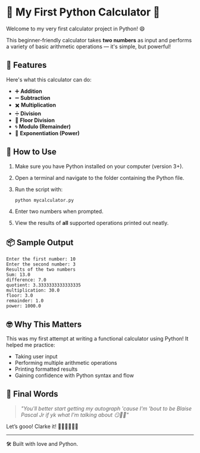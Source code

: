 # 🧮 My First Python Calculator 🎉

Welcome to my very first calculator project in Python! 😄

This beginner-friendly calculator takes **two numbers** as input and performs a variety of basic arithmetic operations — it's simple, but powerful!

## 🚀 Features

Here's what this calculator can do:

- ➕ **Addition**
- ➖ **Subtraction**
- ✖️ **Multiplication**
- ➗ **Division**
- 🔢 **Floor Division**
- 🌀 **Modulo (Remainder)**
- 🔋 **Exponentiation (Power)**

## 🧾 How to Use

1. Make sure you have Python installed on your computer (version 3+).
2. Open a terminal and navigate to the folder containing the Python file.
3. Run the script with:

   ```bash
   python mycalculator.py
   ```

4. Enter two numbers when prompted.
5. View the results of **all** supported operations printed out neatly.

## 📦 Sample Output

```
Enter the first number: 10
Enter the second number: 3
Results of the two numbers
Sum: 13.0
difference: 7.0
quotient: 3.3333333333333335
multiplication: 30.0
floor: 3.0
remainder: 1.0
power: 1000.0
```

## 🤓 Why This Matters

This was my first attempt at writing a functional calculator using Python! It helped me practice:
- Taking user input
- Performing multiple arithmetic operations
- Printing formatted results
- Gaining confidence with Python syntax and flow

## 🎊 Final Words

> _"You'll better start getting my autograph 'cause I'm 'bout to be Blaise Pascal Jr if yk what I'm talking about 😏🫴🏼"_

Let’s gooo! Clarke it! 🤏🏽🤏🏽🤏🏽

---

🛠 Built with love and Python.
